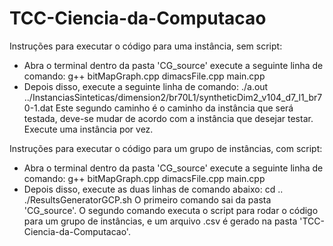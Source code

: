 # TCC-Ciencia-da-Computacao
Instruções para executar o código para uma instância, sem script:
- Abra o terminal dentro da pasta 'CG_source' execute a seguinte linha de comando:
g++ bitMapGraph.cpp dimacsFile.cpp main.cpp
- Depois disso, execute a seguinte linha de comando:
./a.out ../InstanciasSinteticas/dimension2/br70L1/syntheticDim2_v104_d7_l1_br70-1.dat
Este segundo caminho é o caminho da instância que será testada, deve-se mudar de acordo com a instância que desejar testar. Execute uma instância por vez.

Instruções para executar o código para um grupo de instâncias, com script:
- Abra o terminal dentro da pasta 'CG_source' execute a seguinte linha de comando:
g++ bitMapGraph.cpp dimacsFile.cpp main.cpp
- Depois disso, execute as duas linhas de comando abaixo:
cd ..
./ResultsGeneratorGCP.sh
O primeiro comando sai da pasta 'CG_source'.
O segundo comando executa o script para rodar o código para um grupo de instâncias, e um arquivo .csv é gerado na pasta 'TCC-Ciencia-da-Computacao'.
